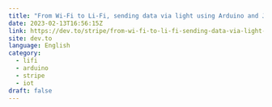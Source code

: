 ```yaml
---
title: "From Wi-Fi to Li-Fi, sending data via light using Arduino and JavaScript"
date: 2023-02-13T16:56:15Z
link: https://dev.to/stripe/from-wi-fi-to-li-fi-sending-data-via-light-using-arduino-and-javascript-4mpb?utm_medium=RSS&utm_source=news.12bit.vn
site: dev.to
language: English
category:
  - lifi
  - arduino
  - stripe
  - iot
draft: false
---
```

